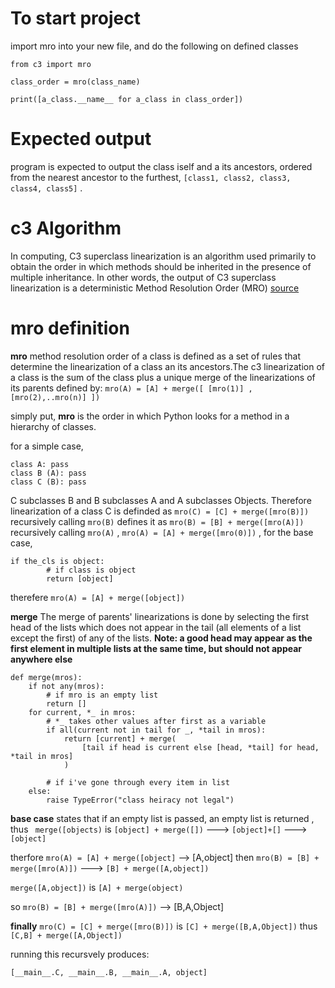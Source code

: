 # To start project

import mro into your new file, and do the following on defined classes

```
from c3 import mro

class_order = mro(class_name)

print([a_class.__name__ for a_class in class_order])
```

# Expected output

program is expected to output the class iself and a its ancestors, ordered from the nearest ancestor to the furthest, `[class1, class2, class3, class4, class5]` .

# c3 Algorithm
In computing, C3 superclass linearization is an algorithm used primarily to obtain the order in which methods should be inherited in the presence of multiple inheritance. In other words, the output of C3 superclass linearization is a deterministic Method Resolution Order (MRO) 
[source](https://en.wikipedia.org/wiki/C3_linearization)

# mro definition

**mro** method resolution order of a class is defined as a set of rules that determine the linearization of a class an its ancestors.The c3 linearization of a class is the sum of the class plus a unique merge of the linearizations of its parents defined by:
 `mro(A) = [A] + merge([ [mro(1)] ,[mro(2),..mro(n)] ])`

simply put, **mro** is the order in which Python looks for a method in a hierarchy of classes.

for a simple case, 
```
class A: pass
class B (A): pass
class C (B): pass
```
C subclasses B and B subclasses A  and A subclasses Objects. Therefore linearization of a class C is definded as  `mro(C) = [C] + merge([mro(B)])` recursively calling `mro(B)` defines it as `mro(B) = [B] + merge([mro(A)])` recursively calling `mro(A)` , `mro(A) = [A] + merge([mro(0)])` , for the base case, 
```
if the_cls is object:
        # if class is object
        return [object]
```
therefere `mro(A) = [A] + merge([object])`

**merge** The merge of parents' linearizations is done by selecting the first head of the lists which does not appear in the tail (all elements of a list except the first) of any of the lists. **Note: a good head may appear as the first element in multiple lists at the same time, but should not appear anywhere else**

```
def merge(mros):
    if not any(mros):
        # if mro is an empty list
        return []
    for current, *_ in mros:
        # *_ takes other values after first as a variable
        if all(current not in tail for _, *tail in mros):
            return [current] + merge(
                [tail if head is current else [head, *tail] for head, *tail in mros]
            )

        # if i've gone through every item in list
    else:
        raise TypeError("class heiracy not legal")
```

**base case** states that if an empty list is passed, an empty list is returned , thus ` merge([objects)` is 
`[object] + merge([])` ---> `[object]+[]` ---> `[object]`


therfore  `mro(A) = [A] + merge([object]` --> [A,object]
then `mro(B) = [B] + merge([mro(A)])`  ---> `[B] + merge([A,object])`

`merge([A,object])` is `[A] + merge(object)`

so `mro(B) = [B] + merge([mro(A)])` --> [B,A,Object]

**finally** `mro(C) = [C] + merge([mro(B)])`  is `[C] + merge([B,A,Object])`
thus `[C,B] + merge([A,Object])`

running this recursvely produces: 

`[__main__.C, __main__.B, __main__.A, object]`
